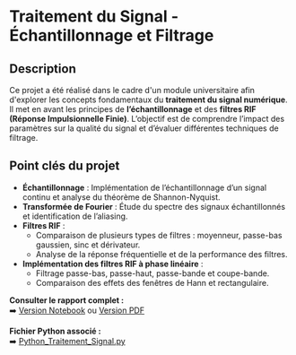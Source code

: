 # Traitement du Signal - Échantillonnage et Filtrage

## Description 
Ce projet a été réalisé dans le cadre d'un module universitaire afin d'explorer les concepts fondamentaux du **traitement du signal numérique**. Il met en avant les principes de **l’échantillonnage** et des **filtres RIF (Réponse Impulsionnelle Finie)**. L’objectif est de comprendre l’impact des paramètres sur la qualité du signal et d’évaluer différentes techniques de filtrage.

## Point clés du projet 
- **Échantillonnage** : Implémentation de l’échantillonnage d’un signal continu et analyse du théorème de Shannon-Nyquist.
- **Transformée de Fourier** : Étude du spectre des signaux échantillonnés et identification de l’aliasing.
- **Filtres RIF** :
  - Comparaison de plusieurs types de filtres : moyenneur, passe-bas gaussien, sinc et dérivateur.
  - Analyse de la réponse fréquentielle et de la performance des filtres.
- **Implémentation des filtres RIF à phase linéaire** :
  - Filtrage passe-bas, passe-haut, passe-bande et coupe-bande.
  - Comparaison des effets des fenêtres de Hann et rectangulaire.

**Consulter le rapport complet :**  
➡️ [Version Notebook](./Notebook_Traitement_Signal.ipynb) ou [Version PDF](./Traitement_Signal.pdf)

**Fichier Python associé :**  
➡️ [Python_Traitement_Signal.py](./src/Python_Traitement_Signal.py)
